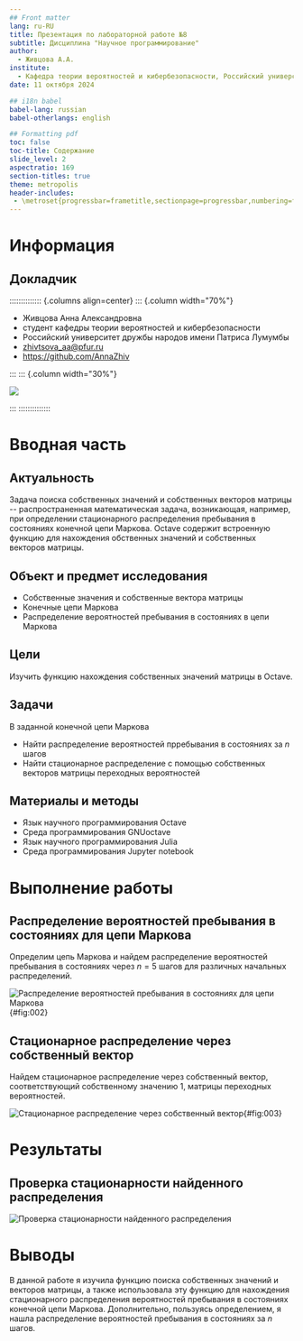 ```yaml
---
## Front matter
lang: ru-RU
title: Презентация по лабораторной работе №8
subtitle: Дисциплина "Научное программирование"
author:
  - Живцова А.А.
institute:
  - Кафедра теории вероятностей и кибербезопасности, Российский университет дружбы народов имени Патриса Лумумбы, Москва, Россия
date: 11 октября 2024

## i18n babel
babel-lang: russian
babel-otherlangs: english

## Formatting pdf
toc: false
toc-title: Содержание
slide_level: 2
aspectratio: 169
section-titles: true
theme: metropolis
header-includes:
 - \metroset{progressbar=frametitle,sectionpage=progressbar,numbering=fraction}
---
```


# Информация

## Докладчик

:::::::::::::: {.columns align=center}
::: {.column width="70%"}

  * Живцова Анна Александровна
  * студент кафедры теории вероятностей и кибербезопасности
  * Российский университет дружбы народов имени Патриса Лумумбы
  * [zhivtsova_aa@pfur.ru](mailto:zhivtsova_aa@pfur.ru)
  * <https://github.com/AnnaZhiv>

:::
::: {.column width="30%"}

![](./image/photo.jpg)

:::
::::::::::::::

# Вводная часть

## Актуальность

Задача поиска собственных значений и собственных векторов матрицы -- распространенная математическая задача, возникающая, например, при определении стационарного распределения пребывания в состояниях конечной цепи Маркова. Octave содержит встроенную функцию для нахождения обственных значений и собственных векторов матрицы.

## Объект и предмет исследования

- Собственные значения и собственные вектора матрицы    
- Конечные цепи Маркова    
- Распределение вероятностей пребывания в состояниях в цепи Маркова            

## Цели

Изучить функцию нахождения собственных значений матрицы в Octave.       

## Задачи

В заданной конечной цепи Маркова     
- Найти распределение вероятностей прребывания в состояниях за $n$ шагов     
- Найти стационарное распределение с помощью собственных векторов матрицы переходных вероятностей        

## Материалы и методы

- Язык научного программирования Octave     
- Среда программирования GNUoctave     
- Язык научного программирования Julia     
- Среда программирования Jupyter notebook     

# Выполнение работы

## Распределение вероятностей пребывания в состояниях для цепи Маркова

Определим цепь Маркова и найдем распределение вероятностей пребывания в состояниях через $n=5$ шагов для различных начальных распределений. 

![Распределение вероятностей пребывания в состояниях для цепи Маркова](image/002.jpg){#fig:002}

## Стационарное распределение через собственный вектор

Найдем стационарное распределение через собственный вектор, соответствующий собственному значению 1, матрицы переходных вероятностей. 

![Стационарное распределение через собственный вектор](image/003.jpg){#fig:003}

# Результаты

## Проверка стационарности найденного распределения     

![Проверка стационарности найденного распределения ](image/004.jpg)

# Выводы

В данной работе я изучила функцию поиска собственных значений и векторов матрицы, а также использовала эту функцию для нахождения стационарного распределения вероятностей пребывания в состояниях конечной цепи Маркова. Дополнительно, пользуясь определением, я нашла распределение вероятностей пребывания в состояниях за $n$ шагов.  



